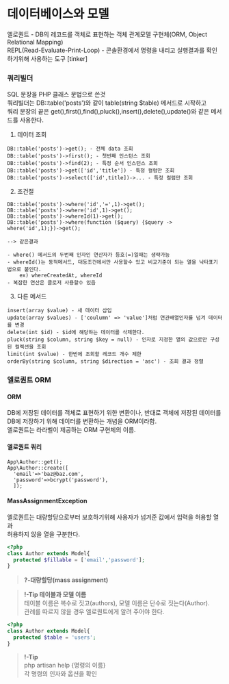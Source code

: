 # 데이터베이스와 모델
엘로퀀트 - DB의 레코드를 객체로 표현하는 객체 관계모델 구현체(ORM, Object Relational Mapping)  
REPL(Read-Evaluate-Print-Loop) - 콘솔환경에서 명령을 내리고 실행결과를 확인하기위해 사용하는 도구 [tinker]


### 쿼리빌더
SQL 문장을 PHP 클래스 문법으로 쓴것  
쿼리빌더는 DB::table('posts')와 같이 table(string $table) 메서드로 시작하고  
쿼리 문장의 끝은 get(),first(),find(),pluck(),insert(),delete(),update()와 같은 메서드를 사용한다.

1. 데이터 조회

  ~~~
  DB::table('posts')->get(); - 전체 data 조회
  DB::table('posts')->first(); - 첫번째 인스턴스 조회
  DB::table('posts')->find(2); - 특정 순서 인스턴스 조회
  DB::table('posts')->get(['id','title']) - 특정 컬럼만 조회
  DB::table('posts')->select(['id',title])->... - 특정 컬럼만 조회
  ~~~

2. 조건절
  ~~~
  DB::table('posts')->where('id','=',1)->get();
  DB::table('posts')->where('id',1)->get();
  DB::table('posts')->whereId(1)->get();
  DB::table('posts')->where(function ($query) {$query -> where('id',1);})->get();

  --> 같은결과

  - where() 메서드의 두번째 인자인 연산자가 등호(=)일때는 생략가능
  - whereId()는 동적메서드, 대등조건에서만 사용할수 있고 비교기준이 되는 열을 낙타표기법으로 붙인다.  
      ex) whereCreatedAt, whereId
  - 복잡한 연산은 클로저 사용할수 있음
  ~~~
3. 다른 메서드
~~~
insert(array $value) - 새 데이터 삽입
update(array $values) - ['coulumn' => 'value']처럼 연관배열인자를 넘겨 데이터를 변경
delete(int $id) - $id에 해당하는 데이터를 삭제한다.
pluck(string $column, string $key = null) - 인자로 지정한 열의 값으로만 구성된 컬렉션을 조회
limit(int $value) - 한번에 조회할 레코드 개수 제한
orderBy(string $column, string $direction = 'asc') - 조회 결과 정렬
~~~

### 엘로퀀트 ORM
#### ORM
DB에 저장된 데이터를 객체로 표현하기 위한 변환이나, 반대로 객체에 저장된 데이터를  
DB에 저장하기 위해 데이터를 변환하는 개념을 ORM이라함.  
엘로퀀트는 라라벨이 제공하는 ORM 구현체의 이름.

#### 엘로퀀트 쿼리
~~~
App\Author::get();
App\Author::create([
  'email'=>'baz@baz.com',
  'password'=>bcrypt('password'),
  ]);
~~~


#### MassAssignmentException
엘로퀀트는 대량할당으로부터 보호하기위해 사용자가 넘겨준 값에서 입력을 허용할 열과  
허용하지 않을 열을 구분한다.
~~~php
<?php
class Author extends Model{
  protected $fillable = ['email','password'];
}
~~~




>**?-대량할당(mass assignment)**  




>**!-Tip 테이블과 모델 이름**  
테이블 이름은 복수로 짓고(authors), 모델 이름은 단수로 짓는다(Author).  
관례를 따르지 않을 경우 엘로퀀트에게 알려 주어야 한다.  
~~~php
<?php
class Author extends Model{
  protected $table = 'users';
}
~~~






>**!-Tip**  
php artisan help {명령의 이름}  
각 명령의 인자와 옵션을 확인
